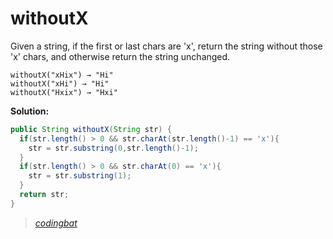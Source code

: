 # withoutX

Given a string, if the first or last chars are 'x', return the string without those 'x' chars, and otherwise return the string unchanged.

```
withoutX("xHix") → "Hi"
withoutX("xHi") → "Hi"
withoutX("Hxix") → "Hxi"
```

**Solution:**

```java
public String withoutX(String str) {
  if(str.length() > 0 && str.charAt(str.length()-1) == 'x'){
    str = str.substring(0,str.length()-1);
  }
  if(str.length() > 0 && str.charAt(0) == 'x'){
    str = str.substring(1);
  }
  return str;
}
```

> _[codingbat](http://codingbat.com/prob/p151940)_